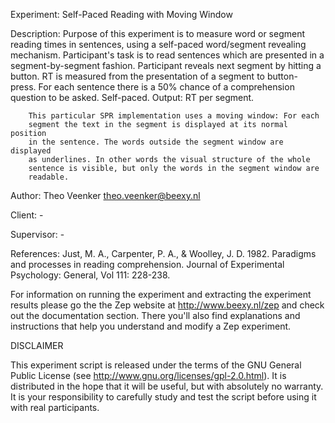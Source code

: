 Experiment:
        Self-Paced Reading with Moving Window

Description:
        Purpose of this experiment is to measure word or segment reading times
        in sentences, using a self-paced word/segment revealing mechanism. 
        Participant's task is to read sentences which are presented in a 
        segment-by-segment fashion. Participant reveals next segment by hitting
        a button. RT is measured from the presentation of a segment to button-
        press. For each sentence there is a 50% chance of a comprehension 
        question to be asked. Self-paced. Output: RT per segment.

        This particular SPR implementation uses a moving window: For each 
        segment the text in the segment is displayed at its normal position 
        in the sentence. The words outside the segment window are displayed 
        as underlines. In other words the visual structure of the whole 
        sentence is visible, but only the words in the segment window are 
        readable.

Author:
        Theo Veenker <theo.veenker@beexy.nl>

Client:
        -

Supervisor:
        -

References:
        Just, M. A., Carpenter, P. A., & Woolley, J. D. 1982. 
          Paradigms and processes in reading comprehension. 
          Journal of Experimental Psychology: General, Vol 111: 228-238.


For information on running the experiment and extracting the experiment
results please go the the Zep website at http://www.beexy.nl/zep and check 
out the documentation section. There you'll also find explanations and 
instructions that help you understand and modify a Zep experiment.


DISCLAIMER

This experiment script is released under the terms of the GNU General Public
License (see http://www.gnu.org/licenses/gpl-2.0.html). It is distributed in
the hope that it will be useful, but with absolutely no warranty. It is your
responsibility to carefully study and test the script before using it with 
real participants.
